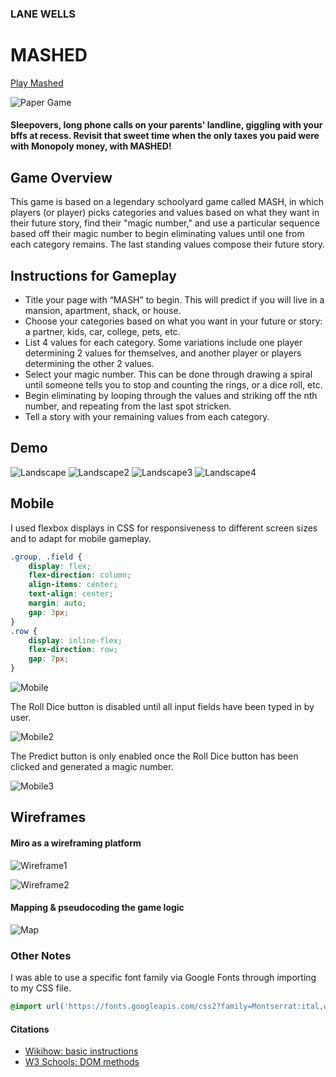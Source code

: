 ### LANE WELLS

# MASHED
[Play Mashed](https://mashed.surge.sh/)

![Paper Game](https://birminghammomcollective.com/wp-content/uploads/2020/02/86453559_603831930460614_1250635038542790656_n.jpg)

#### Sleepovers, long phone calls on your parents' landline, giggling with your bffs at recess. Revisit that sweet time when the only taxes you paid were with Monopoly money, with MASHED!

## Game Overview
This game is based on a legendary schoolyard game called MASH, in which players (or player) picks categories and values based on what they want in their future story, find their "magic number," and use a particular sequence based off their magic number to begin eliminating values until one from each category remains. The last standing values compose their future story.

## Instructions for Gameplay
  - Title your page with “MASH” to begin. This will predict if you will live in a mansion, apartment, shack, or house.
  - Choose your categories based on what you want in your future or story: a partner, kids, car, college, pets, etc.
  - List 4 values for each category. Some variations include one player determining 2 values for themselves, and another player or players determining the other 2 values.
  - Select your magic number. This can be done through drawing a spiral until someone tells you to stop and counting the rings, or a dice roll, etc.
  - Begin eliminating by looping through the values and striking off the nth number, and repeating from the last spot stricken. 
  - Tell a story with your remaining values from each category.

## Demo
![Landscape](/assets/Screenshot1.png)
![Landscape2](/assets/Screenshot3.png)
![Landscape3](/assets/Screenshot4.png)
![Landscape4](/assets/Screenshot2.png)

## Mobile
I used flexbox displays in CSS for responsiveness to different screen sizes and to adapt for mobile gameplay.
```css
.group, .field {
    display: flex;
    flex-direction: column;
    align-items: center;
    text-align: center;
    margin: auto;
    gap: 3px;
}
.row {
    display: inline-flex;
    flex-direction: row;
    gap: 7px;
}
```
![Mobile](/assets/Mobile1.png)

The Roll Dice button is disabled until all input fields have been typed in by user.

![Mobile2](/assets/Mobile2.png)

The Predict button is only enabled once the Roll Dice button has been clicked and generated a magic number.

![Mobile3](/assets/Mobile3.png)

## Wireframes
#### Miro as a wireframing platform
![Wireframe1](/assets/Wireframes1.png)

![Wireframe2](/assets/Wireframes2.png)

#### Mapping & pseudocoding the game logic
![Map](/assets/Map.png)

### Other Notes
I was able to use a specific font family via Google Fonts through importing to my CSS file.
```css
@import url('https://fonts.googleapis.com/css2?family=Montserrat:ital,wght@0,100..900;1,100..900&display=swap');
```

#### Citations
  - [Wikihow: basic instructions](https://www.wikihow.com/Play-M.A.S.H)
  - [W3 Schools: DOM methods](https://www.w3schools.com/jsref/met_document_getelementsbyclassname.asp)